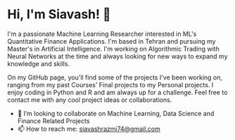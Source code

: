 # Hi, I'm Siavash! 👋
I'm a passionate Machine Learning Researcher interested in ML's Quantitative Finance Applications. I'm based in Tehran and pursuing my Master's in Artificial Intelligence. I'm working on Algorithmic Trading with Neural Networks at the time and always looking for new ways to expand my knowledge and skills.

On my GitHub page, you'll find some of the projects I've been working on, ranging from my past Courses' Final projects to my Personal projects. I enjoy coding in Python and R and am always up for a challenge. Feel free to contact me with any cool project ideas or collaborations.

- 👯 I’m looking to collaborate on Machine Learning, Data Science and Finance Related Projects
- 📫 How to reach me: siavashrazmi74@gmail.com
<!-- ## Stats📈
![Siavash's GitHub stats](https://github-readme-stats.vercel.app/api?username=S-razmi&show_icons=true&theme=transparent)
<br> -->
<!-- **S-razmi/S-razmi** is a ✨ _special_ ✨ repository because its `README.md` (this file) appears on your GitHub profile.

Here are some ideas to get you started:

- 🔭 I’m currently working on ...
- 🌱 I’m currently learning ...
- 👯 I’m looking to collaborate on ...
- 🤔 I’m looking for help with ...
- 💬 Ask me about ...
- 📫 How to reach me: ...
- 😄 Pronouns: ...
- ⚡ Fun fact: ...
-->
